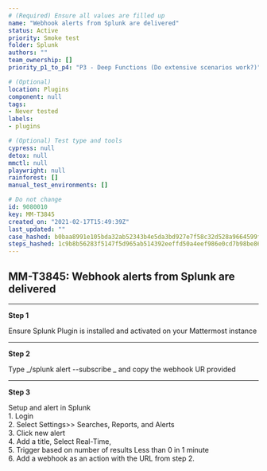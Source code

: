 ```yaml
---
# (Required) Ensure all values are filled up
name: "Webhook alerts from Splunk are delivered"
status: Active
priority: Smoke test
folder: Splunk
authors: ""
team_ownership: []
priority_p1_to_p4: "P3 - Deep Functions (Do extensive scenarios work?)"

# (Optional)
location: Plugins
component: null
tags: 
- Never tested
labels: 
- plugins

# (Optional) Test type and tools
cypress: null
detox: null
mmctl: null
playwright: null
rainforest: []
manual_test_environments: []

# Do not change
id: 9080010
key: MM-T3845
created_on: "2021-02-17T15:49:39Z"
last_updated: ""
case_hashed: b0baa8991e105bda32ab52343b4e5da3bd927e7f58c32d528a9664599f80dbe6b8149e7f7ee8beadd5ce40f2f799c66a
steps_hashed: 1c9b8b56283f5147f5d965ab514392eeffd50a4eef986e0cd7b98be86c1ed6c9a5d33da712b80c550c18d644eee53926
---
```


<!-- (Auto-generated) Based on frontmatter's "key" and "name" -->

## MM-T3845: Webhook alerts from Splunk are delivered

---

**Step 1**

Ensure Splunk Plugin is installed and activated on your Mattermost instance

---

**Step 2**

Type \_/splunk alert --subscribe \_ and copy the webhook UR provided

---

**Step 3**

Setup and alert in Splunk\
1\. Login\
2\. Select Settings>> Searches, Reports, and Alerts\
3\. Click new alert\
4\. Add a title, Select Real-Time,\
5\. Trigger based on number of results Less than 0 in 1 minute\
6\. Add a webhook as an action with the URL from step 2.
